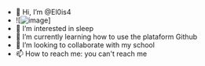 - 👋 Hi, I’m @El0is4
- ![![image](https://github.com/user-attachments/assets/76887372-f364-45da-a8ce-b067452e961a)]
- 👀 I’m interested in sleep
- 🌱 I’m currently learning how to use the plataform Github
- 💞️ I’m looking to collaborate with my school
- 📫 How to reach me: you can't reach me

<!---
El0is4/El0is4 is a ✨ special ✨ repository because its `README.md` (this file) appears on your GitHub profile.
You can click the Preview link to take a look at your changes.
--->
